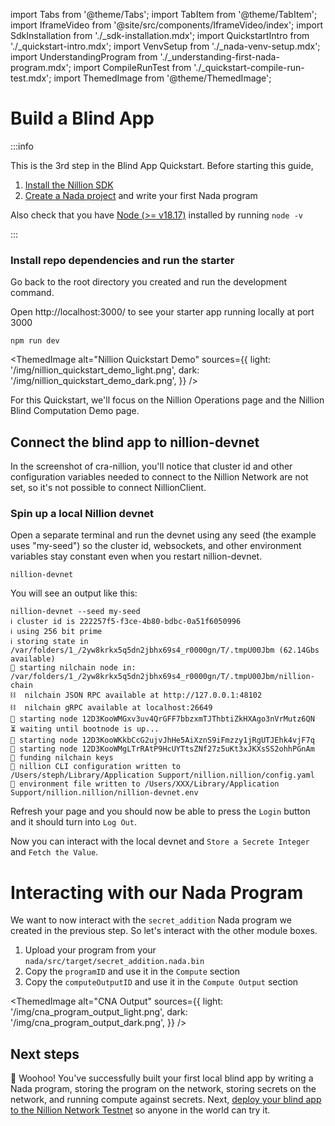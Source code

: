 import Tabs from '@theme/Tabs';
import TabItem from '@theme/TabItem';
import IframeVideo from '@site/src/components/IframeVideo/index';
import SdkInstallation from './\_sdk-installation.mdx';
import QuickstartIntro from './\_quickstart-intro.mdx';
import VenvSetup from './\_nada-venv-setup.mdx';
import UnderstandingProgram from './\_understanding-first-nada-program.mdx';
import CompileRunTest from './\_quickstart-compile-run-test.mdx';
import ThemedImage from '@theme/ThemedImage';

# Build a Blind App

:::info

This is the 3rd step in the Blind App Quickstart. Before starting this guide,

1. [Install the Nillion SDK](/quickstart-install)
2. [Create a Nada project](/quickstart-nada) and write your first Nada program

Also check that you have [Node (>= v18.17)](https://nodejs.org/en/download/) installed by running
`node -v`

:::


### Install repo dependencies and run the starter

Go back to the root directory you created and run the development command. 

Open http://localhost:3000/ to see your starter app running locally at port 3000


```
npm run dev
```


<ThemedImage
  alt="Nillion Quickstart Demo"
  sources={{
    light: '/img/nillion_quickstart_demo_light.png',
    dark: '/img/nillion_quickstart_demo_dark.png',
  }}
/>

For this Quickstart, we'll focus on the Nillion Operations page and the Nillion Blind Computation Demo page.

## Connect the blind app to nillion-devnet

In the screenshot of cra-nillion, you'll notice that cluster id and other configuration variables needed to connect to the Nillion Network are not set, so it's not possible to connect NillionClient.

### Spin up a local Nillion devnet

Open a separate terminal and run the devnet using any seed (the example uses "my-seed") so the cluster id, websockets, and other environment variables stay constant even when you restart nillion-devnet.

```shell
nillion-devnet
```

You will see an output like this:

```
nillion-devnet --seed my-seed
ℹ️ cluster id is 222257f5-f3ce-4b80-bdbc-0a51f6050996
ℹ️ using 256 bit prime
ℹ️ storing state in /var/folders/1_/2yw8krkx5q5dn2jbhx69s4_r0000gn/T/.tmpU00Jbm (62.14Gbs available)
🏃 starting nilchain node in: /var/folders/1_/2yw8krkx5q5dn2jbhx69s4_r0000gn/T/.tmpU00Jbm/nillion-chain
⛓  nilchain JSON RPC available at http://127.0.0.1:48102
⛓  nilchain gRPC available at localhost:26649
🏃 starting node 12D3KooWMGxv3uv4QrGFF7bbzxmTJThbtiZkHXAgo3nVrMutz6QN
⏳ waiting until bootnode is up...
🏃 starting node 12D3KooWKkbCcG2ujvJhHe5AiXznS9iFmzzy1jRgUTJEhk4vjF7q
🏃 starting node 12D3KooWMgLTrRAtP9HcUYTtsZNf27z5uKt3xJKXsSS2ohhPGnAm
👛 funding nilchain keys
📝 nillion CLI configuration written to /Users/steph/Library/Application Support/nillion.nillion/config.yaml
🌄 environment file written to /Users/XXX/Library/Application Support/nillion.nillion/nillion-devnet.env
```

Refresh your page and you should now be able to press the `Login` button and it should turn into `Log Out`.

Now you can interact with the local devnet and `Store a Secrete Integer` and `Fetch the Value`. 


# Interacting with our Nada Program

We want to now interact with the `secret_addition` Nada program we created in the previous step. So let's interact with the other module boxes. 

1. Upload your program from your `nada/src/target/secret_addition.nada.bin`
2. Copy the `programID` and use it in the `Compute` section
3. Copy the `computeOutputID` and use it in the `Compute Output` section

<ThemedImage
  alt="CNA Output"
  sources={{
    light: '/img/cna_program_output_light.png',
    dark: '/img/cna_program_output_dark.png',
  }}
/>

## Next steps

🚀 Woohoo! You've successfully built your first local blind app by writing a Nada program, storing the program on the network, storing secrets on the network, and running compute against secrets. Next, [deploy your blind app to the Nillion Network Testnet](/quickstart-testnet) so anyone in the world can try it.
